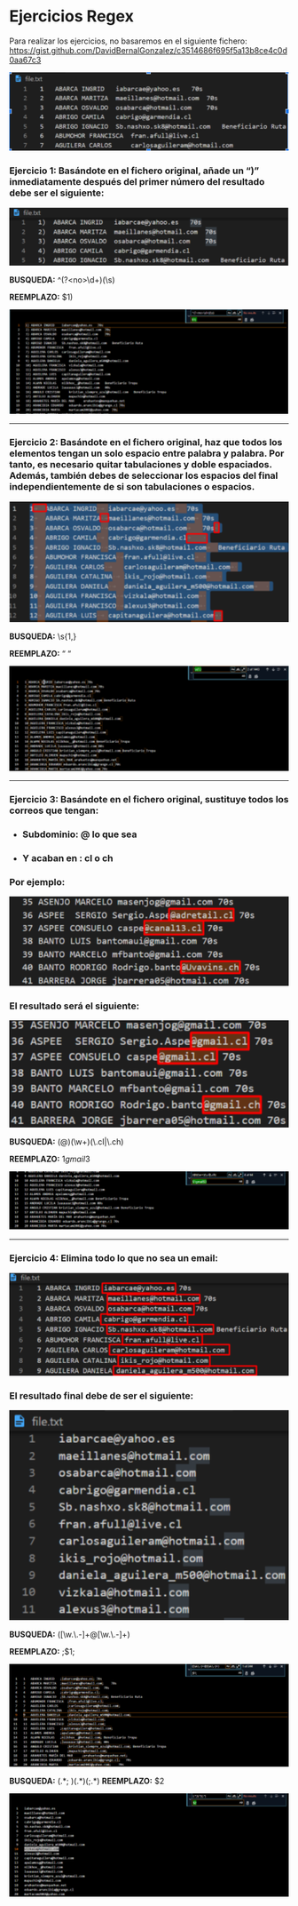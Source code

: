 # Ejercicios Regex

Para realizar los ejercicios, no basaremos en el siguiente fichero: https://gist.github.com/DavidBernalGonzalez/c3514686f695f5a13b8ce4c0d0aa67c3

![Imagen fichero](IMG/Captura_1.PNG)

### **Ejercicio 1:** Basándote en el fichero original, añade un “)” inmediatamente después del primer número del resultado debe ser el siguiente: 

![Enunciado Ejercio 1](IMG/Enunciado_1.PNG)

**BUSQUEDA:** ^(?\<no\>\d+)(\s) 

**REEMPLAZO:** $1)

![Resultado 1](IMG/Resultado_1.PNG)

***

### **Ejercicio 2:** Basándote en el fichero original, haz que todos los elementos tengan un solo espacio entre palabra y palabra. Por tanto, es necesario quitar tabulaciones y doble espaciados. Además, también debes de seleccionar los espacios del final independientemente de si son tabulaciones o espacios. 

![Enunciado Ejercio 2](IMG/Enunciado_2.PNG)

**BUSQUEDA:** \s{1,}

**REEMPLAZO:** “ “

![Resultado 2](IMG/Resultado_2.PNG)

***

### **Ejercicio 3:** Basándote en el fichero original, sustituye todos los correos que tengan:
* ### **Subdominio:** @ lo que sea 
* ### **Y acaban en :** cl o ch
### Por ejemplo:

![Enunciado Ejercio 3](IMG/Enunciado_3_1.PNG)

### El resultado será el siguiente: 

![Enunciado Ejercio 3](IMG/Enunciado_3_2.PNG)

**BUSQUEDA:** (@)(\w+)(\\.cl|\\.ch) 

**REEMPLAZO:** $1gmail$3

![Resultado 3](IMG/Resultado_3.PNG)

***

### **Ejercicio 4:** Elimina todo lo que no sea un email: 

![Enunciado Ejercio 4](IMG/Enunciado_4_1.PNG)

### El resultado final debe de ser el siguiente: 

![Enunciado Ejercio 4](IMG/Enunciado_4_2.PNG)

**BUSQUEDA:** ([\\w.\\.-]+@[\\w.\\.-]+) 

**REEMPLAZO:** ;$1;

![Resultado 4](IMG/Resultado_4_1.PNG)

**BUSQUEDA:** (.\*; )(.\*)(;.\*) 
**REEMPLAZO:** $2

![Resultado 4](IMG/Resultado_4_2.PNG)